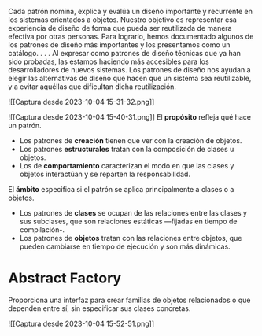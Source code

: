 
Cada patrón nomina, explica y evalúa un diseño importante y recurrente en los
sistemas orientados a objetos. Nuestro objetivo es representar esa experiencia de diseño de forma que pueda ser reutilizada de manera efectiva por otras personas. Para lograrlo, hemos documentado algunos de los patrones de diseño más importantes y los presentamos como un catálogo. . . . Al expresar como patrones de diseño técnicas que ya han sido probadas, las estamos haciendo más accesibles para los desarrolladores de nuevos sistemas. Los patrones de diseño nos ayudan a elegir las alternativas de diseño que hacen que un sistema sea reutilizable, y a evitar aquéllas que dificultan dicha reutilización.


![[Captura desde 2023-10-04 15-31-32.png]]

![[Captura desde 2023-10-04 15-40-31.png]]
El **propósito** refleja qué hace un patrón. 
- Los patrones de **creación** tienen que ver con la creación de objetos. 
- Los patrones **estructurales** tratan con la composición de clases u objetos. 
- Los de **comportamiento** caracterizan el modo en que las clases y objetos interactúan y se reparten la responsabilidad.

El **ámbito** especifica si el patrón se aplica principalmente a clases o a objetos.
- Los patrones de **clases** se ocupan de las relaciones entre las clases y sus subclases, que son relaciones estáticas —fijadas en tiempo de compilación-.
- Los patrones de **objetos** tratan con las relaciones entre objetos, que pueden cambiarse en tiempo de ejecución y son más dinámicas.

# Abstract Factory

Proporciona una interfaz para crear familias de objetos relacionados o que dependen entre sí, sin especificar sus clases concretas.

![[Captura desde 2023-10-04 15-52-51.png]]

#